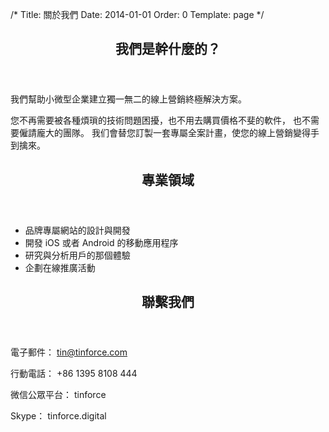/*
Title: 關於我們
Date: 2014-01-01
Order: 0
Template: page
*/

<section class="row">
	<div class="col-md-6">
		<article>
			<header>
				<h2>我們是幹什麼的？</h2>
			</header>
			<p>
        我們幫助小微型企業建立獨一無二的線上營銷終極解決方案。
      </p>
      <p>
        您不再需要被各種煩瑣的技術問題困擾，也不用去購買價格不斐的軟件，
        也不需要僱請龐大的團隊。
        我们會替您訂製一套專屬全案計畫，使您的線上營銷變得手到擒來。
      </p>
		</article>
	</div>
	<div class="col-md-6">
		<article>
			<header>
				<h2>專業領域</h2>
			</header>
			<ul>
				<li>品牌專屬網站的設計與開發</li>
				<li>開發 iOS 或者 Android 的移動應用程序</li>
				<li>研究與分析用戶的那個體驗</li>
				<li>企劃在線推廣活動</li>
			</ul>
		</article>
	</div>
	<div class="col-md-6">
		<article>
			<header>
				<h2>聯繫我們</h2>
			</header>
			<p>電子郵件： <a href="mailto:tin@tinforce.com">tin@tinforce.com</a></p>
			<p>行動電話： +86 1395 8108 444</p>
			<p>微信公眾平台： tinforce</p>
			<p>Skype： tinforce.digital</p>
		</article>
	</div>
</section>
